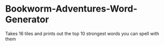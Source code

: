 # Bookworm-Adventures-Word-Generator
Takes 16 tiles and prints out the top 10 strongest words you can spell with them
